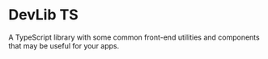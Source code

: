 # DevLib TS
A TypeScript library with some common front-end utilities and components that may be useful for your apps.
